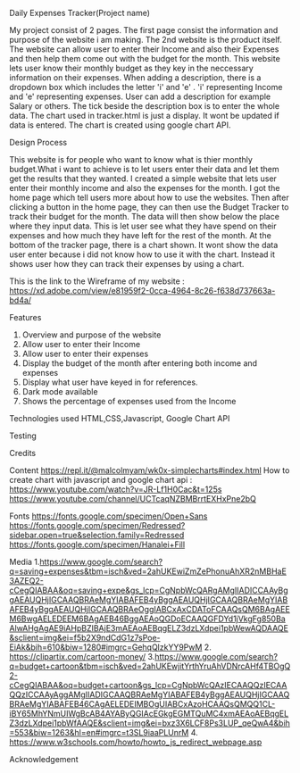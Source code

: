 Daily Expenses Tracker(Project name)

My project consist of 2 pages. The first page consist the information and purpose of the website i am making. The 2nd website is the product itself.
The website can allow user to enter their Income and also their Expenses and then help them come out with the budget for the month. This website lets user
know their monthly budget as they key in the neccessary information on their expenses. When adding a description, there is a dropdown box which includes the
letter 'i' and 'e' . 'i' representing Income and 'e' representing expenses. User can add a description for example Salary or others. The tick beside the 
description box is to enter the whole data. The chart used in tracker.html is just a display. It wont be updated if data is entered. The chart is created
using google chart API. 

Design Process

This website is for people who want to know what is thier monthly budget.What i want to achieve is to let users enter their data and let them get the results
that they wanted. I created a simple website that lets user enter their monthly income and also the expenses for the month. I got the home page which tell 
users more about how to use the websites. Then after clicking a button in the home page, they can then use the Budget Tracker to track their budget for the
month. The data will then show below the place where they input data. This is let user see what they have spend on their expenses and how much they have left
for the rest of the month. At the bottom of the tracker page, there is a chart shown. It wont show the data user enter because i did not know how to use it
with the chart. Instead it shows user how they can track their expenses by using a chart.

This is the link to the Wireframe of my website : https://xd.adobe.com/view/e81959f2-0cca-4964-8c26-f638d737663a-bd4a/


Features
1. Overview and purpose of the website
2. Allow user to enter their Income
3. Allow user to enter their expenses
4. Display the budget of the month after entering both income and expenses
5. Display what user have keyed in for references.
6. Dark mode available
7. Shows the percentage of expenses used from the Income
	


Technologies used
HTML,CSS,Javascript, Google Chart API

Testing

Credits

Content
https://repl.it/@malcolmyam/wk0x-simplecharts#index.html
How to create chart with javascript and google chart api : https://www.youtube.com/watch?v=JR-Lf1H0Cac&t=125s
https://www.youtube.com/channel/UCTcaqNZBMBrrtEXHxPne2bQ

Fonts
https://fonts.google.com/specimen/Open+Sans
https://fonts.google.com/specimen/Redressed?sidebar.open=true&selection.family=Redressed
https://fonts.google.com/specimen/Hanalei+Fill

Media
1.https://www.google.com/search?q=saving+expenses&tbm=isch&ved=2ahUKEwiZmZePhonuAhXR2nMBHaE3AZEQ2-cCegQIABAA&oq=saving+expe&gs_lcp=CgNpbWcQARgAMgIIADICCAAyBggAEAUQHjIGCAAQBRAeMgYIABAFEB4yBggAEAUQHjIGCAAQBRAeMgYIABAFEB4yBggAEAUQHjIGCAAQBRAeOggIABCxAxCDAToFCAAQsQM6BAgAEEM6BwgAELEDEEM6BAgAEB46BggAEAoQGDoECAAQGFDYd1jVkgFg850BaAlwAHgAgAE9iAHpBZIBAjE3mAEAoAEBqgELZ3dzLXdpei1pbWewAQDAAQE&sclient=img&ei=f5b2X9ndCdG1z7sPoe-EiAk&bih=610&biw=1280#imgrc=GehqQlzkYY9PwM
2. https://clipartix.com/cartoon-money/
3.https://www.google.com/search?q=budget+cartoon&tbm=isch&ved=2ahUKEwjitYrthYruAhVDNrcAHf4TBOgQ2-cCegQIABAA&oq=budget+cartoon&gs_lcp=CgNpbWcQAzIECAAQQzIECAAQQzICCAAyAggAMgIIADIGCAAQBRAeMgYIABAFEB4yBggAEAUQHjIGCAAQBRAeMgYIABAFEB46CAgAELEDEIMBOgUIABCxAzoHCAAQsQMQQ1CL-iBY65MhYNmUIWgBcAB4AYAByQGIAcEGkgEGMTQuMC4xmAEAoAEBqgELZ3dzLXdpei1pbWfAAQE&sclient=img&ei=bxz3X6LCF8Ps3LUP_qeQwA4&bih=553&biw=1263&hl=en#imgrc=t3SL9iaaPLUnrM
4. https://www.w3schools.com/howto/howto_js_redirect_webpage.asp



Acknowledgement

